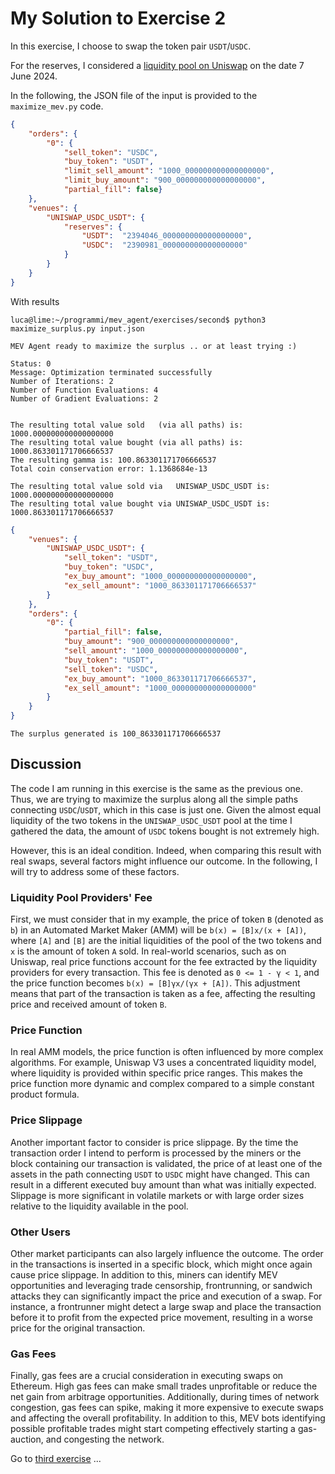 # My Solution to Exercise 2

In this exercise, I choose to swap the token pair `USDT`/`USDC`.

For the reserves, I considered a [liquidity pool on Uniswap](https://v2.info.uniswap.org/pair/0x3041cbd36888becc7bbcbc0045e3b1f144466f5f) on the date 7 June 2024.

In the following, the JSON file of the input is provided to the `maximize_mev.py` code.

```json
{
    "orders": {
        "0": {
            "sell_token": "USDC",
            "buy_token": "USDT",
            "limit_sell_amount": "1000_000000000000000000",
            "limit_buy_amount": "900_000000000000000000",
            "partial_fill": false}
    },
    "venues": {
        "UNISWAP_USDC_USDT": {
            "reserves": {
                "USDT":  "2394046_000000000000000000",
                "USDC":  "2390981_000000000000000000"
            }
        }
    }
}
```

With results 

```console
luca@lime:~/programmi/mev_agent/exercises/second$ python3 maximize_surplus.py input.json 
 
MEV Agent ready to maximize the surplus .. or at least trying :)
 
Status: 0
Message: Optimization terminated successfully
Number of Iterations: 2
Number of Function Evaluations: 4
Number of Gradient Evaluations: 2
 
 
The resulting total value sold   (via all paths) is: 1000.000000000000000000
The resulting total value bought (via all paths) is: 1000.863301171706666537
The resulting gamma is: 100.863301171706666537
Total coin conservation error: 1.1368684e-13
 
The resulting total value sold via   UNISWAP_USDC_USDT is: 1000.000000000000000000
The resulting total value bought via UNISWAP_USDC_USDT is: 1000.863301171706666537
```
```json
{
    "venues": {
        "UNISWAP_USDC_USDT": {
            "sell_token": "USDT",
            "buy_token": "USDC",
            "ex_buy_amount": "1000_000000000000000000",
            "ex_sell_amount": "1000_863301171706666537"
        }
    },
    "orders": {
        "0": {
            "partial_fill": false,
            "buy_amount": "900_000000000000000000",
            "sell_amount": "1000_000000000000000000",
            "buy_token": "USDT",
            "sell_token": "USDC",
            "ex_buy_amount": "1000_863301171706666537",
            "ex_sell_amount": "1000_000000000000000000"
        }
    }
}
```
```
The surplus generated is 100_863301171706666537
```

## Discussion
The code I am running in this exercise is the same as the previous one. Thus, we are trying to maximize the surplus along all the simple paths connecting `USDC`/`USDT`, which in this case is just one. 
Given the almost equal liquidity of the two tokens in the `UNISWAP_USDC_USDT` pool at the time I gathered the data, the amount of `USDC` tokens bought is not extremely high.

However, this is an ideal condition. 
Indeed, when comparing this result with real swaps, several factors might influence our outcome. In the following, I will try to address some of these factors.

### Liquidity Pool Providers' Fee
First, we must consider that in my example, the price of token `B` (denoted as `b`) in an Automated Market Maker (AMM) will be `b(x) = [B]x/(x + [A])`, where `[A]` and `[B]` are the initial liquidities of the pool of the two tokens and `x` is the amount of token `A` sold. In real-world scenarios, such as on Uniswap, real price functions account for the fee extracted by the liquidity providers for every transaction. This fee is denoted as `0 <= 1 - γ < 1`, and the price function becomes `b(x) = [B]γx/(γx + [A])`. This adjustment means that part of the transaction is taken as a fee, affecting the resulting price and received amount of token `B`.

### Price Function
In real AMM models, the price function is often influenced by more complex algorithms. For example, Uniswap V3 uses a concentrated liquidity model, where liquidity is provided within specific price ranges. This makes the price function more dynamic and complex compared to a simple constant product formula.

### Price Slippage
Another important factor to consider is price slippage. By the time the transaction order I intend to perform is processed by the miners or the block containing our transaction is validated, the price of at least one of the assets in the path connecting `USDT` to `USDC` might have changed. This can result in a different executed buy amount than what was initially expected. Slippage is more significant in volatile markets or with large order sizes relative to the liquidity available in the pool.

### Other Users
Other market participants can also largely influence the outcome. The order in the transactions is inserted in a specific block, which might once again cause price slippage. In addition to this, miners can identify MEV opportunities 
and leveraging trade censorship, frontrunning, or sandwich attacks they can significantly impact the price and execution of a swap. For instance, a frontrunner might detect a large swap and place the transaction before it to profit from the expected price movement, resulting in a worse price for the original transaction.

### Gas Fees
Finally, gas fees are a crucial consideration in executing swaps on Ethereum. High gas fees can make small trades unprofitable or reduce the net gain from arbitrage opportunities. Additionally, during times of network congestion, gas fees can spike, making it more expensive to execute swaps and affecting the overall profitability. In addition to this, MEV bots identifying possible profitable trades might start competing effectively starting a gas-auction, and congesting the network. 

Go to [third exercise](../third/Exercise3.md) ...
